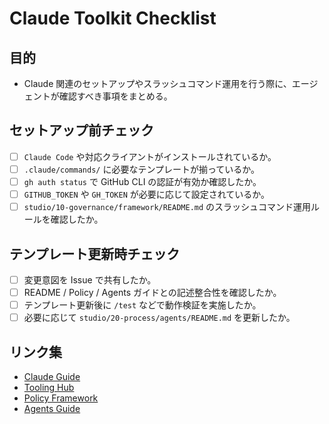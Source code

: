 # Claude Toolkit Checklist

## 目的
- Claude 関連のセットアップやスラッシュコマンド運用を行う際に、エージェントが確認すべき事項をまとめる。

## セットアップ前チェック
- [ ] `Claude Code` や対応クライアントがインストールされているか。
- [ ] `.claude/commands/` に必要なテンプレートが揃っているか。
- [ ] `gh auth status` で GitHub CLI の認証が有効か確認したか。
- [ ] `GITHUB_TOKEN` や `GH_TOKEN` が必要に応じて設定されているか。
- [ ] `studio/10-governance/framework/README.md` のスラッシュコマンド運用ルールを確認したか。

## テンプレート更新時チェック
- [ ] 変更意図を Issue で共有したか。
- [ ] README / Policy / Agents ガイドとの記述整合性を確認したか。
- [ ] テンプレート更新後に `/test` などで動作検証を実施したか。
- [ ] 必要に応じて `studio/20-process/agents/README.md` を更新したか。

## リンク集
- [Claude Guide](README.md)
- [Tooling Hub](../README.md)
- [Policy Framework](../../10-governance/framework/README.md)
- [Agents Guide](../../20-process/agents/README.md)
